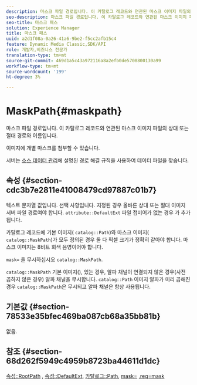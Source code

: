 ```yaml
---
description: 마스크 파일 경로입니다. 이 카탈로그 레코드와 연관된 마스크 이미지 파일의 상대 또는 절대 경로와 이름입니다.
seo-description: 마스크 파일 경로입니다. 이 카탈로그 레코드와 연관된 마스크 이미지 파일의 상대 또는 절대 경로와 이름입니다.
seo-title: 마스크 패스
solution: Experience Manager
title: 마스크 패스
uuid: a2d1f08a-0a26-41a6-9be2-f5cc2afb15c4
feature: Dynamic Media Classic,SDK/API
role: 개발자,비즈니스 전문가
translation-type: tm+mt
source-git-commit: 469d1a5c43a972116a8a2efb0de5708800130a99
workflow-type: tm+mt
source-wordcount: '199'
ht-degree: 3%

---
```



# MaskPath{#maskpath}

마스크 파일 경로입니다. 이 카탈로그 레코드와 연관된 마스크 이미지 파일의 상대 또는 절대 경로와 이름입니다.

이미지에 개별 마스크를 첨부할 수 있습니다.

서버는 [소스 데이터 관리](/help/aem-is-ir-api/is-api/image-serving-api-ref/c-configuration-and-administration/c-configuration-and-administration.md)에 설명된 경로 해결 규칙을 사용하여 데이터 파일을 찾습니다.

## 속성 {#section-cdc3b7e2811e41008479cd97887c01b7}

텍스트 문자열 값입니다. 선택 사항입니다. 지정된 경우 올바른 상대 또는 절대 이미지 서버 파일 경로여야 합니다. `attribute::DefaultExt` 파일 접미어가 없는 경우 가 추가됩니다.

카탈로그 레코드에 기본 이미지( `catalog::Path`)와 마스크 이미지( `catalog::MaskPath`)가 모두 정의된 경우 둘 다 픽셀 크기가 정확히 같아야 합니다. 마스크 이미지는 8비트 회색 음영이어야 합니다.

`mask=` 을 무시하십시오 `catalog::MaskPath`.

`catalog::MaskPath` 기본 이미지(), 있는 경우, 알파 채널이 연결되지 않은 경우(사전 곱하지 않은 경우) 알파 채널을 무시합니다.  `catalog::Path` 이미지 알파가 미리 곱해진 경우 `catalog::MaskPath`은 무시되고 알파 채널은 항상 사용됩니다.

## 기본값 {#section-78533e35bfec469ba087cb68a35bb81b}

없음.

## 참조 {#section-68d262f5949c4959b8723ba44611d1dc}

[속성::RootPath](/help/aem-is-ir-api/is-api/image-catalog/image-serving-api-ref/c-image-catalog-reference/c-attributes-reference/r-rootpath.md) ,  [속성::DefaultExt](/help/aem-is-ir-api/is-api/image-catalog/image-serving-api-ref/c-image-catalog-reference/c-attributes-reference/r-defaultext.md),  [카탈로그::Path](../../../../../../is-api/image-catalog/image-serving-api-ref/c-image-catalog-reference/c-image-svg-data-reference/c-image-data-reference/r-path-cat.md#reference-306afcaff172440ca81b85da8d78213c),  [mask=](/help/aem-is-ir-api/is-api/http-ref/image-serving-api-ref/c-http-protocol-reference/c-command-reference/r-mask.md)  [,req=mask](/help/aem-is-ir-api/is-api/http-ref/image-serving-api-ref/c-http-protocol-reference/c-command-reference/r-req/r-req.md)
